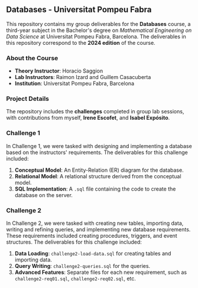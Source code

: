 ## Databases - Universitat Pompeu Fabra

This repository contains my group deliverables for the **Databases** course, a third-year subject in the Bachelor's degree on *Mathematical Engineering on Data Science* at Universitat Pompeu Fabra, Barcelona. The deliverables in this repository correspond to the **2024 edition** of the course.

### About the Course

- **Theory Instructor**: Horacio Saggion  
- **Lab Instructors**: Raimon Izard and Guillem Casacuberta  
- **Institution**: Universitat Pompeu Fabra, Barcelona  

### Project Details

The repository includes the **challenges** completed in group lab sessions, with contributions from myself, **Irene Escofet**, and **Isabel Expósito**.

### Challenge 1

In Challenge 1, we were tasked with designing and implementing a database based on the instructors' requirements. The deliverables for this challenge included:
1. **Conceptual Model**: An Entity-Relation (ER) diagram for the database.
2. **Relational Model**: A relational structure derived from the conceptual model.
3. **SQL Implementation**: A `.sql` file containing the code to create the database on the server.

### Challenge 2

In Challenge 2, we were tasked with creating new tables, importing data, writing and refining queries, and implementing new database requirements. These requirements included creating procedures, triggers, and event structures. The deliverables for this challenge included:
1. **Data Loading**: `challenge2-load-data.sql` for creating tables and importing data.
2. **Query Writing**: `challenge2-queries.sql` for the queries.
3. **Advanced Features**: Separate files for each new requirement, such as `challenge2-req01.sql`, `challenge2-req02.sql`, etc.
